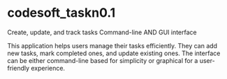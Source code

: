 # codesoft_taskn0.1
Create, update, and track tasks
Command-line AND GUI interface

This application helps users manage their tasks efficiently. They can add new tasks, mark completed ones, and update existing ones. The interface can be either command-line based for simplicity or graphical for a user-friendly experience.


